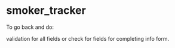 # smoker_tracker

To go back and do:

validation for all fields or check for fields for completing info form. 